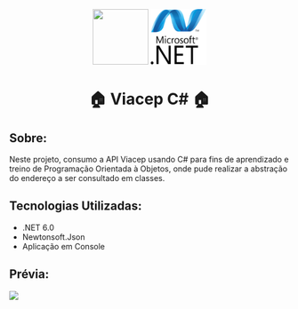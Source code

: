 <div align="center">
  <img src="https://raw.githubusercontent.com/tomchen/stack-icons/master/logos/c-sharp.svg" width="100px" height="100px"/>
  <img src="https://raw.githubusercontent.com/gilbarbara/logos/bea0759cf5fbfaad7e92e6032ff9481dd82de561/logos/dotnet.svg" width="100px" height="100px"/>
  <h1>🏠 Viacep C# 🏠</h1>
</div>
<div>
  <h2>Sobre:</h2>
  <p>Neste projeto, consumo a API Viacep usando C# para fins de aprendizado e treino de Programação Orientada à Objetos, onde pude realizar a abstração do endereço a ser consultado em classes.</p>
</div>
<div>
  <h2>Tecnologias Utilizadas:</h2>
  <ul>
    <li>.NET 6.0</li>
    <li>Newtonsoft.Json</li>
    <li>Aplicação em Console</li>
  </ul>
</div>
<div>
  <h2>Prévia:</h2>
  <img src="https://github.com/LuisFernandoPBPereira/Viacep_CSharp/assets/86135150/04a154e7-bbb8-46b0-9819-6dcddc1a102f">
</div>
